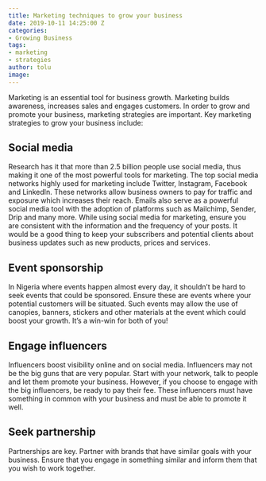 ```yaml
---
title: Marketing techniques to grow your business
date: 2019-10-11 14:25:00 Z
categories:
- Growing Business
tags:
- marketing
- strategies
author: tolu
image: 
---
```


Marketing is an essential tool for business growth. Marketing builds awareness, increases sales and engages customers. In order to grow and promote your business, marketing strategies are important. Key marketing strategies to grow your business include:

## Social media 

Research has it that more than 2.5 billion people use social media, thus making it one of the most powerful tools for marketing. The top social media networks highly used for marketing include Twitter, Instagram, Facebook and LinkedIn. These networks allow business owners to pay for traffic and exposure which increases their reach. Emails also serve as a powerful social media tool with the adoption of platforms such as Mailchimp, Sender, Drip and many more. While using social media for marketing, ensure you are consistent with the information and the frequency of your posts. It would be a good thing to keep your subscribers and potential clients about business updates such as new products, prices and services.

## Event sponsorship

In Nigeria where events happen almost every day, it shouldn’t be hard to seek events that could be sponsored. Ensure these are events where your potential customers will be situated. Such events may allow the use of canopies, banners, stickers and other materials at the event which could boost your growth. It’s a win-win for both of you!

## Engage influencers

Influencers boost visibility online and on social media. Influencers may not be the big guns that are very popular. Start with your network, talk to people and let them promote your business. However, if you choose to engage with the big influencers, be ready to pay their fee. These influencers must have something in common with your business and must be able to promote it well. 

## Seek partnership

Partnerships are key. Partner with brands that have similar goals with your business. Ensure that you engage in something similar and inform them that you wish to work together.
